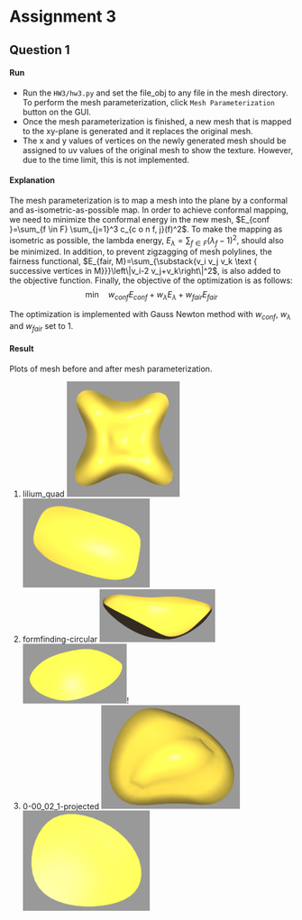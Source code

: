 # Assignment 3

## Question 1
#### Run
- Run the `HW3/hw3.py` and set the file_obj to any file in the mesh directory. To perform the mesh parameterization, click `Mesh Parameterization` button on the GUI.
- Once the mesh parameterization is finished, a new mesh that is mapped to the xy-plane is generated and it replaces the original mesh.
- The x and y values of vertices on the newly generated mesh should be assigned to uv values of the original mesh to show the texture. However, due to the time limit, this is not implemented.

#### Explanation
The mesh parameterization is to map a mesh into the plane by a conformal and as-isometric-as-possible map. In order to achieve conformal mapping, we need to minimize the conformal energy in the new mesh, $E_{conf }=\sum_{f \in F} \sum_{j=1}^3 c_{c o n f, j}(f)^2$. To make the mapping as isometric as possible, the lambda energy, $E_\lambda=\sum_{f \in F}\left(\lambda_f-1\right)^2$, should also be minimized. In addition, to prevent zigzagging of mesh polylines, the fairness functional, $E_{fair, M}=\sum_{\substack{v_i v_j v_k \text { successive vertices in M}}}\left\|v_i-2 v_j+v_k\right\|^2$, is also added to the objective function.
Finally, the objective of the optimization is as follows:
$$
\text{min} \quad w_{conf } E_{conf} + w_\lambda E_\lambda + w_{fair} E_{fair}
$$

The optimization is implemented with Gauss Newton method with $w_{conf}$, $w_\lambda$ and $w_{fair}$ set to 1.

#### Result
Plots of mesh before and after mesh parameterization.
1. lilium_quad
    <img src="imgs/lilium_quad.jpg" style="zoom:20%;" /> <img src="imgs/new_lilium_quad.jpg" style="zoom:22%;" />
2. formfinding-circular
    <img src="imgs/formfinding-circular.jpg" style="zoom:20%;" /> <img src="imgs/new_formfinding-circular.jpg" style="zoom:18%;" />!
3. 0-00_02_1-projected
    <img src="imgs/0-00_02_1-projected.jpg" style="zoom:24%;" /> <img src="imgs/new_0-00_02_1-projected.jpg" style="zoom:22%;" />